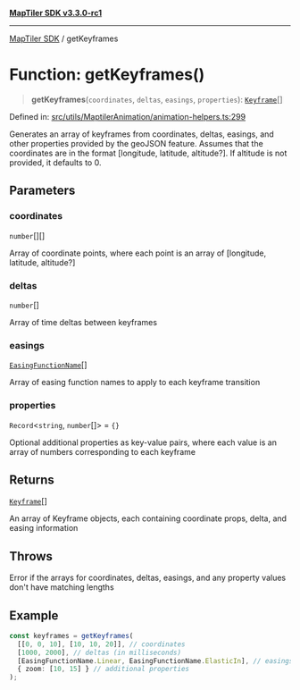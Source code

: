 [**MapTiler SDK v3.3.0-rc1**](../README.md)

***

[MapTiler SDK](../README.md) / getKeyframes

# Function: getKeyframes()

> **getKeyframes**(`coordinates`, `deltas`, `easings`, `properties`): [`Keyframe`](../type-aliases/Keyframe.md)[]

Defined in: [src/utils/MaptilerAnimation/animation-helpers.ts:299](https://github.com/maptiler/maptiler-sdk-js/blob/d9cb958ebf063ecde2f6f583eb172e5a83460e6a/src/utils/MaptilerAnimation/animation-helpers.ts#L299)

Generates an array of keyframes from coordinates, deltas, easings, and other properties provided by the geoJSON feature.
Assumes that the coordinates are in the format [longitude, latitude, altitude?]. If altitude is not provided, it defaults to 0.

## Parameters

### coordinates

`number`[][]

Array of coordinate points, where each point is an array of [longitude, latitude, altitude?]

### deltas

`number`[]

Array of time deltas between keyframes

### easings

[`EasingFunctionName`](../enumerations/EasingFunctionName.md)[]

Array of easing function names to apply to each keyframe transition

### properties

`Record`\<`string`, `number`[]\> = `{}`

Optional additional properties as key-value pairs, where each value is an array
of numbers corresponding to each keyframe

## Returns

[`Keyframe`](../type-aliases/Keyframe.md)[]

An array of Keyframe objects, each containing coordinate props, delta, and easing information

## Throws

Error if the arrays for coordinates, deltas, easings, and any property values don't have matching lengths

## Example

```ts
const keyframes = getKeyframes(
  [[0, 0, 10], [10, 10, 20]], // coordinates
  [1000, 2000], // deltas (in milliseconds)
  [EasingFunctionName.Linear, EasingFunctionName.ElasticIn], // easings
  { zoom: [10, 15] } // additional properties
);
```
